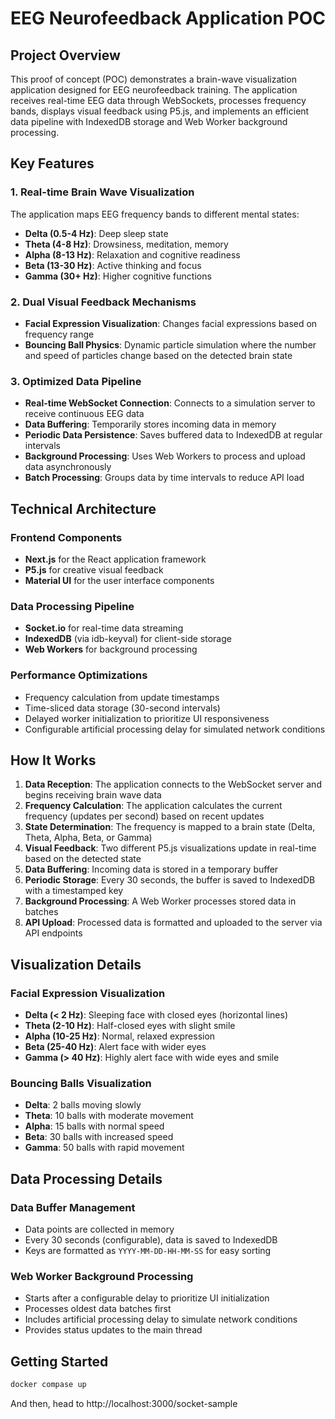 # EEG Neurofeedback Application POC

## Project Overview

This proof of concept (POC) demonstrates a brain-wave visualization application designed for EEG neurofeedback training. The application receives real-time EEG data through WebSockets, processes frequency bands, displays visual feedback using P5.js, and implements an efficient data pipeline with IndexedDB storage and Web Worker background processing.

## Key Features

### 1. Real-time Brain Wave Visualization

The application maps EEG frequency bands to different mental states:
- **Delta (0.5-4 Hz)**: Deep sleep state
- **Theta (4-8 Hz)**: Drowsiness, meditation, memory
- **Alpha (8-13 Hz)**: Relaxation and cognitive readiness
- **Beta (13-30 Hz)**: Active thinking and focus
- **Gamma (30+ Hz)**: Higher cognitive functions

### 2. Dual Visual Feedback Mechanisms

- **Facial Expression Visualization**: Changes facial expressions based on frequency range
- **Bouncing Ball Physics**: Dynamic particle simulation where the number and speed of particles change based on the detected brain state

### 3. Optimized Data Pipeline

- **Real-time WebSocket Connection**: Connects to a simulation server to receive continuous EEG data
- **Data Buffering**: Temporarily stores incoming data in memory
- **Periodic Data Persistence**: Saves buffered data to IndexedDB at regular intervals
- **Background Processing**: Uses Web Workers to process and upload data asynchronously
- **Batch Processing**: Groups data by time intervals to reduce API load

## Technical Architecture

### Frontend Components
- **Next.js** for the React application framework
- **P5.js** for creative visual feedback
- **Material UI** for the user interface components

### Data Processing Pipeline
- **Socket.io** for real-time data streaming
- **IndexedDB** (via idb-keyval) for client-side storage
- **Web Workers** for background processing

### Performance Optimizations
- Frequency calculation from update timestamps
- Time-sliced data storage (30-second intervals)
- Delayed worker initialization to prioritize UI responsiveness
- Configurable artificial processing delay for simulated network conditions

## How It Works

1. **Data Reception**: The application connects to the WebSocket server and begins receiving brain wave data
2. **Frequency Calculation**: The application calculates the current frequency (updates per second) based on recent updates
3. **State Determination**: The frequency is mapped to a brain state (Delta, Theta, Alpha, Beta, or Gamma)
4. **Visual Feedback**: Two different P5.js visualizations update in real-time based on the detected state
5. **Data Buffering**: Incoming data is stored in a temporary buffer
6. **Periodic Storage**: Every 30 seconds, the buffer is saved to IndexedDB with a timestamped key
7. **Background Processing**: A Web Worker processes stored data in batches
8. **API Upload**: Processed data is formatted and uploaded to the server via API endpoints

## Visualization Details

### Facial Expression Visualization
- **Delta (< 2 Hz)**: Sleeping face with closed eyes (horizontal lines)
- **Theta (2-10 Hz)**: Half-closed eyes with slight smile
- **Alpha (10-25 Hz)**: Normal, relaxed expression
- **Beta (25-40 Hz)**: Alert face with wider eyes
- **Gamma (> 40 Hz)**: Highly alert face with wide eyes and smile

### Bouncing Balls Visualization
- **Delta**: 2 balls moving slowly
- **Theta**: 10 balls with moderate movement
- **Alpha**: 15 balls with normal speed
- **Beta**: 30 balls with increased speed
- **Gamma**: 50 balls with rapid movement

## Data Processing Details

### Data Buffer Management
- Data points are collected in memory
- Every 30 seconds (configurable), data is saved to IndexedDB
- Keys are formatted as `YYYY-MM-DD-HH-MM-SS` for easy sorting

### Web Worker Background Processing
- Starts after a configurable delay to prioritize UI initialization
- Processes oldest data batches first
- Includes artificial processing delay to simulate network conditions
- Provides status updates to the main thread


## Getting Started

```bash
docker compase up
```
And then, head to http://localhost:3000/socket-sample

